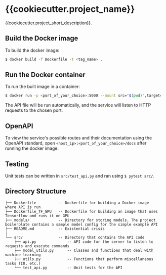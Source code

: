 # {{cookiecutter.project_name}}

{{cookiecutter.project_short_description}}.

## Build the Docker image

To build the docker image:

```sh
$ docker build -f Dockerfile -t <tag_name> .
```

## Run the Docker container

To run the built image in a container:

```sh
$ docker run -p <port_of_your_choice>:5000 --mount src="$(pwd)",target=/{{cookiecutter.project_slug}},type=bind <tag_name>
```

The API file will be run automatically, and the service will listen to HTTP requests to the chosen port.

## OpenAPI

To view the service's possible routes and their documentation using the OpenAPI standard, open `<host_ip>:<port_of_your_choice>/docs` after running the docker image.

## Testing

Unit tests can be written in `src/test_api.py` and ran using `$ pytest src/`.


## Directory Structure

```
├── Dockerfile          -- Dockerfile for building a Docker image where API is run
├── Dockerfile_TF_GPU   -- Dockerfile for building an image that uses Tensorflow and runs it on GPU
├── models/             -- Directory for storing models. The project boilerplate contains a sample model config for the simple example API
├── README.md           -- Existential crisis
|
└── src/                -- Directory that contains the API code
    ├── api.py              -- API code for the server to listen to requests and execute commands 
    ├── model_utils.py      -- Classes and functions that deal with machine learning
    ├── utils.py            -- Functions that perform miscellaneous tasks (IO, etc.)
    └── test_api.py         -- Unit tests for the API 

```